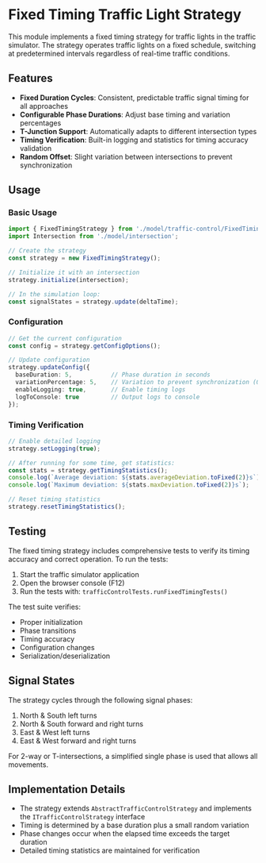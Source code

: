 # Fixed Timing Traffic Light Strategy

This module implements a fixed timing strategy for traffic lights in the traffic simulator. The strategy operates traffic lights on a fixed schedule, switching at predetermined intervals regardless of real-time traffic conditions.

## Features

- **Fixed Duration Cycles**: Consistent, predictable traffic signal timing for all approaches
- **Configurable Phase Durations**: Adjust base timing and variation percentages
- **T-Junction Support**: Automatically adapts to different intersection types
- **Timing Verification**: Built-in logging and statistics for timing accuracy validation
- **Random Offset**: Slight variation between intersections to prevent synchronization

## Usage

### Basic Usage

```typescript
import { FixedTimingStrategy } from './model/traffic-control/FixedTimingStrategy';
import Intersection from './model/intersection';

// Create the strategy
const strategy = new FixedTimingStrategy();

// Initialize it with an intersection
strategy.initialize(intersection);

// In the simulation loop:
const signalStates = strategy.update(deltaTime);
```

### Configuration

```typescript
// Get the current configuration
const config = strategy.getConfigOptions();

// Update configuration
strategy.updateConfig({
  baseDuration: 5,           // Phase duration in seconds
  variationPercentage: 5,    // Variation to prevent synchronization (0-100%)
  enableLogging: true,       // Enable timing logs
  logToConsole: true         // Output logs to console
});
```

### Timing Verification

```typescript
// Enable detailed logging
strategy.setLogging(true);

// After running for some time, get statistics:
const stats = strategy.getTimingStatistics();
console.log(`Average deviation: ${stats.averageDeviation.toFixed(2)}s`);
console.log(`Maximum deviation: ${stats.maxDeviation.toFixed(2)}s`);

// Reset timing statistics
strategy.resetTimingStatistics();
```

## Testing

The fixed timing strategy includes comprehensive tests to verify its timing accuracy and correct operation. To run the tests:

1. Start the traffic simulator application
2. Open the browser console (F12)
3. Run the tests with: `trafficControlTests.runFixedTimingTests()`

The test suite verifies:
- Proper initialization
- Phase transitions
- Timing accuracy
- Configuration changes
- Serialization/deserialization

## Signal States

The strategy cycles through the following signal phases:

1. North & South left turns
2. North & South forward and right turns
3. East & West left turns
4. East & West forward and right turns

For 2-way or T-intersections, a simplified single phase is used that allows all movements.

## Implementation Details

- The strategy extends `AbstractTrafficControlStrategy` and implements the `ITrafficControlStrategy` interface
- Timing is determined by a base duration plus a small random variation
- Phase changes occur when the elapsed time exceeds the target duration
- Detailed timing statistics are maintained for verification
